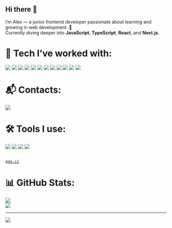 ## Hi there 👋  
I’m Alex — a junior frontend developer passionate about learning and growing in web development. 🌱  
Currently diving deeper into **JavaScript**, **TypeScript**, **React**, and **Next.js**.

# 🧠 Tech I’ve worked with:
<p align="left">
  <img src="https://img.shields.io/badge/HTML5-E34F26?style=for-the-badge&logo=html5&logoColor=white"/>
  <img src="https://img.shields.io/badge/CSS3-1572B6?style=for-the-badge&logo=css3&logoColor=white"/>
  <img src="https://img.shields.io/badge/JavaScript-%23323330.svg?style=for-the-badge&logo=javascript&logoColor=%23F7DF1E"/>
  <img src="https://img.shields.io/badge/TypeScript-%23007ACC.svg?style=for-the-badge&logo=typescript&logoColor=white"/>
  <img src="https://img.shields.io/badge/React-%2320232a.svg?style=for-the-badge&logo=react&logoColor=%2361DAFB"/>
  <img src="https://img.shields.io/badge/Next.js-%23000000.svg?style=for-the-badge&logo=next.js&logoColor=white"/>
  <img src="https://img.shields.io/badge/Tailwind_CSS-38B2AC?style=for-the-badge&logo=tailwind-css&logoColor=white"/>
  <img src="https://img.shields.io/badge/Directus-263238?style=for-the-badge&logo=directus&logoColor=white"/>
  <img src="https://img.shields.io/badge/Payload-000000?style=for-the-badge&logo=payloadcms&logoColor=white"/>
  <img src="https://img.shields.io/badge/ShadCN_UI-000?style=for-the-badge&logo=vercel&logoColor=white"/>
  <img src="https://img.shields.io/badge/Zustand-%23FFDC00.svg?style=for-the-badge&logo=zotero&logoColor=black"/>
  <img src="https://img.shields.io/badge/React Query-%23ff4154.svg?style=for-the-badge&logo=react-query&logoColor=white"/>
</p>

# 📬 Contacts:
<p align="left">
  <a href="https://discord.com/users/mayer666" target="_blank">
    <img src="https://img.shields.io/badge/Discord-5865F2?style=for-the-badge&logo=discord&logoColor=white"/>
  </a>
</p>

# 🛠️ Tools I use:
<p align="left">
  <img src="https://img.shields.io/badge/Figma-%23F24E1E.svg?style=for-the-badge&logo=figma&logoColor=white"/>
  <img src="https://img.shields.io/badge/VSCode-%23007ACC.svg?style=for-the-badge&logo=visual-studio-code&logoColor=white"/>
  <img src="https://img.shields.io/badge/Photoshop-31A8FF.svg?style=for-the-badge&logo=adobe-photoshop&logoColor=white"/>
  <img src="https://img.shields.io/badge/Illustrator-FF9A00.svg?style=for-the-badge&logo=adobe-illustrator&logoColor=white"/>
</p>

## <a href="https://ggo.cz" target="_blank">
    ggo.cz
  </a>

# 📊 GitHub Stats:
![](https://github-readme-streak-stats.herokuapp.com/?user=FKNGMayer&theme=default&hide_border=false)<br/>
![](https://github-readme-stats.vercel.app/api/top-langs/?username=FKNGMayer&theme=default&hide_border=false&include_all_commits=true&count_private=true&layout=compact)

---
[![](https://visitcount.itsvg.in/api?id=FKNGMayer&icon=0&color=12)](https://visitcount.itsvg.in)
